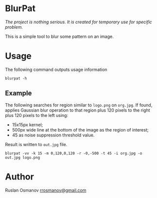 # BlurPat

_The project is nothing serious. It is created for temporary use for specific problem._

This is a simple tool to blur some pattern on an image.

# Usage

The following command outputs usage information
```
blurpat -h
```

## Example

The following searches for region similar to `logo.png` on `org.jpg`. If found,
applies Gaussian blur operation to that region plus 120 pixels to the right plus
120 pixels to the left using:

* 15x15px kernel;
* 500px wide line at the bottom of the image as the region of interest;
* 45 as noise suppression threshold value.

Result is written to `out.jpg` file.

```
blurpat -vv -k 15 -m 0,120,0,120 -r -0,-500 -t 45 -i org.jpg -o out.jpg logo.png
```

# Author

Ruslan Osmanov <rrosmanov@gmail.com>
